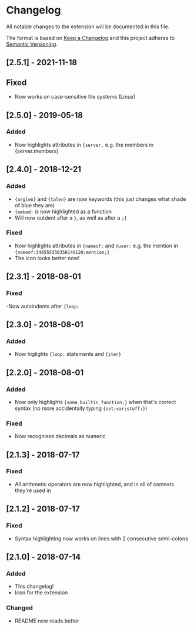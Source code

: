 ﻿# Changelog

All notable changes to the extension will be documented in this file.

The format is based on [Keep a Changelog](http://keepachangelog.com/en/1.0.0/) and this project adheres to [Semantic Versioning](http://semver.org/spec/v2.0.0.html).

## [2.5.1] - 2021-11-18

## Fixed

- Now works on case-sensitive file systems (Linux)

## [2.5.0] - 2019-05-18

### Added

- Now highlights attributes in `{server.` e.g. the members in {server.members}

## [2.4.0] - 2018-12-21

### Added

- `{arglen}` and `{talen}` are now keywords (this just changes what shade of blue they are)
- `{embed:` is now highlighted as a function
- Will now outdent after a `}`, as well as after a `;}`

### Fixed

- Now highlights attributes in `{nameof:` and `{user:` e.g. the mention in `{nameof:346555330358149120;mention;}`
- The icon looks better now!

## [2.3.1] - 2018-08-01

### Fixed

-Now autoindents after `{loop:`

## [2.3.0] - 2018-08-01

### Added

- Now higlights `{loop:` statements and `{iter}`

## [2.2.0] - 2018-08-01

### Added

- Now only highlights `{some_builtin_function;}` when that's correct syntax (no more accidentally typing `{set;var;stuff;}`)

### Fixed

- Now recognises decimals as numeric

## [2.1.3] - 2018-07-17

### Fixed

- All arithmetic operators are now highlighted, and in all of contexts they're used in

## [2.1.2] - 2018-07-17

### Fixed

- Syntax highlighting now works on lines with 2 consecutive semi-colons

## [2.1.0] - 2018-07-14

### Added

- This changelog!
- Icon for the extension

### Changed

- README now reads better